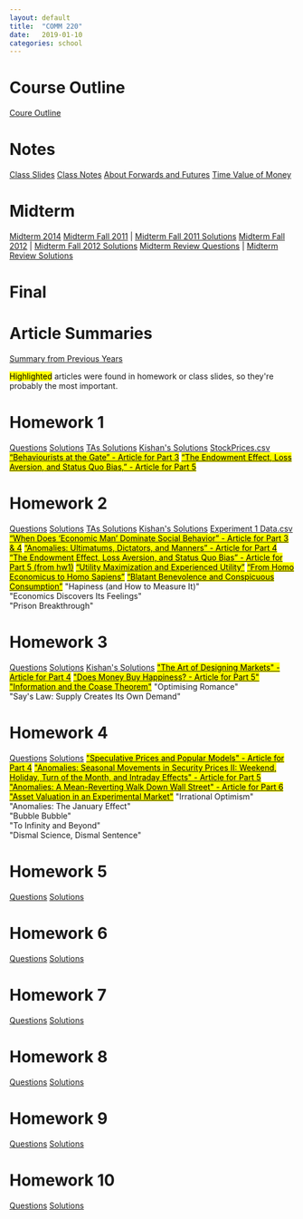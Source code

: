 ```yaml
---
layout: default
title:  "COMM 220"
date:   2019-01-10 
categories: school
---
```


<h1>Course Outline</h1>
<a href="https://drive.google.com/open?id=19ZnckEXjw3NUDjkLXe3rloMo1RezrD8T">Coure Outline</a>

<h1>Notes</h1>
<a href="https://drive.google.com/open?id=1jNfvoUAjqUl1MXEBBJ5ngEGg-4CwgXIU">Class Slides</a>  
<a href="https://drive.google.com/open?id=1ffF2WqViwrgaymQFPKTD45sM8zkm3YoY">Class Notes</a>  
<a href="https://drive.google.com/open?id=1tMp_8ldcbNx-SXfeR_q4gCJnru2UELdW">About Forwards and Futures</a>  
<a href="https://drive.google.com/open?id=13byaUpn6mGxF5PDMs9MrC1_EJ5onE41d">Time Value of Money</a>  

<h1>Midterm</h1>
<a href="https://drive.google.com/open?id=1m-TDC2hIAtUdLOcdxpwklK0DRwNc9m91">Midterm 2014</a>  
<a href="https://drive.google.com/open?id=1px4TQUS9SY0HOEfuO4AfSS_ztdNV5ByV">Midterm Fall 2011</a> | <a href="https://drive.google.com/open?id=1zbTP9cniFQiYP80ZDRAFpViD7gULraNm">Midterm Fall 2011 Solutions</a>  
<a href="https://drive.google.com/open?id=12MMm_Jm5ODPnCwXNXZzcH8iQq5O5K2n7">Midterm Fall 2012</a> | <a href="https://drive.google.com/open?id=112iHmHCPPpEJH5u8oyEuN4MaGz0yDZTQ">Midterm Fall 2012 Solutions</a>  
<a href="https://drive.google.com/open?id=1Lf5W3n1vZ4ZxHGqHw9fz1dhzRUjGX0OJ">Midterm Review Questions</a> | <a href="https://drive.google.com/open?id=1TxQyoHUSNsKYWTenABp0Qyq4q31huyNj">Midterm Review Solutions</a>

<h1>Final</h1>

<h1>Article Summaries</h1>
<a href="https://docs.google.com/document/d/1J6VAVL5hgNO6VpuDHaPu745G-0EMvoOHYD7XINc3t4U/edit?fbclid=IwAR02JUf_QfI89zWCF-eKcW6FqnJB0IHVRJxqKc-8qRLFa-8yPw5S5eOiNlA#heading=h.t1n1yhnkdahn">Summary from Previous Years</a>

<mark>Highlighted</mark> articles were found in homework or class slides, so they're probably the most important.
  
<h1>Homework 1</h1>
<a href="https://drive.google.com/open?id=1iLxaIGKshhVT8k1oT2lZakPiQe13KcEd">Questions</a>  
<a href="https://drive.google.com/open?id=1aJ_O0GWE0mCgBC3WOoA8_C_8tm2O8lJv">Solutions</a>  
<a href="https://drive.google.com/open?id=1hWKbepMWZ3yY2fnzZJO7D1-7G5J_IDLt">TAs Solutions</a>  
<a href="https://docs.google.com/document/d/1Zgf_dqg-vfPrmz3QEDPbxmdszZtRnUxpmOJuM0Fc1sM/edit#heading=h.s91azbyrd1f">Kishan's Solutions</a>   
<a href="https://drive.google.com/open?id=18gPKYu5dg2LCkC07UZ2ZtIdLvSYydlal">StockPrices.csv</a>  
<a href="https://drive.google.com/open?id=1k-XPRbqRskjMwV591Piuxg-DiVxBckEu"><mark>“Behaviourists at the Gate” - Article for Part 3</mark></a>  
<a href="https://drive.google.com/open?id=1mcuNC3sKhNkm2RDnWky3npygczIITo7-"><mark>“The Endowment Effect, Loss Aversion, and Status Quo Bias,” - Article for Part 5</mark></a>

<h1>Homework 2</h1>
<a href="https://drive.google.com/open?id=1XfDoMpvXpL_lEy0F2TAUEGM0-ZohS8Jj">Questions</a>  
<a href="https://drive.google.com/open?id=1iX24W2QlFKb6sV6cbhVec23xRIX3RRy4">Solutions</a>  
<a href="https://drive.google.com/open?id=1BUHB5wUbolGMznjAjYL2Ocn3-prSfLcO">TAs Solutions</a>  
<a href="https://docs.google.com/document/d/1Zgf_dqg-vfPrmz3QEDPbxmdszZtRnUxpmOJuM0Fc1sM/edit#heading=h.p3zzib6qgu4j">Kishan's Solutions</a>  
<a href="https://drive.google.com/open?id=1ae0MpdJobmdLwqljMJx2G3DzZR2Sk_Su">Experiment 1 Data.csv</a>  
<a href="https://drive.google.com/open?id=1pljyA2kGMe18jpTG5DjqQC0dvUczsBRp"><mark>“When Does ‘Economic Man’ Dominate Social Behavior” - Article for Part 3 & 4</mark></a>  
<a href="https://drive.google.com/open?id=1O_GrfHgS2czxE1MpiG7MFL8r7ZYByvVI"><mark>“Anomalies: Ultimatums, Dictators, and Manners” - Article for Part 4</mark></a>  
<a href="https://drive.google.com/open?id=1mcuNC3sKhNkm2RDnWky3npygczIITo7-"><mark>“The Endowment Effect, Loss Aversion, and Status Quo Bias” - Article for Part 5 (from hw1)</mark></a>  
<a href="https://drive.google.com/open?id=1N8JDZDAeaE9D8-_3wpeA763cGrcm-r3a"><mark>“Utility Maximization and Experienced Utility”</mark></a>  
<a href="https://drive.google.com/open?id=13qc1IrY2GiXr_nACZpg9CtSZmp1YdkBv"><mark>“From Homo Economicus to Homo Sapiens”</mark></a>  
<a href="https://drive.google.com/open?id=1EB-DpRPPkm5iL24q24-dNgSmghrj6Cah"><mark>“Blatant Benevolence and Conspicuous Consumption”</mark></a>  
"Hapiness (and How to Measure It)"<br/>
"Economics Discovers Its Feelings"<br/>
"Prison Breakthrough"<br/>

<h1>Homework 3</h1>
<a href="https://drive.google.com/open?id=1dx9YOOiqBQ38OqEmY6ae9YWrNFII1AP5">Questions</a>   
<a href="https://drive.google.com/open?id=1jOiE0s4n1hAQRfgq5426-0y9tykEKRnY">Solutions</a>  
<a href="https://docs.google.com/document/d/1Zgf_dqg-vfPrmz3QEDPbxmdszZtRnUxpmOJuM0Fc1sM/edit#heading=h.ncs5i1l5ms12">Kishan's Solutions</a>
<a href="https://drive.google.com/open?id=1P9N7ZEGCY1gKbZ53V5ii9LcW7PxMnD7l"><mark>"The Art of Designing Markets" - Article for Part 4</mark></a>   
<a href="https://drive.google.com/open?id=1hL5CNjKaL9HiMUC0dEE0UgWAk75BNOh0"><mark>"Does Money Buy Happiness? - Article for Part 5"</mark></a>  
<a href="https://drive.google.com/open?id=1b-701WTh5xP9zL4kYptxkxNDTUP0bpQE"><mark>"Information and the Coase Theorem"</mark></a>  
"Optimising Romance"<br/>
"Say's Law: Supply Creates Its Own Demand"<br/>
 
<h1>Homework 4</h1>
<a href="https://drive.google.com/open?id=1Hb6jipiD9iHnGM0QtwpVOHpsE2GrtSBk">Questions</a>    
<a href="https://drive.google.com/open?id=1irbvHQ63512rCwxR6-T3XdDaJUXwsn6G">Solutions</a>   
<a href="https://drive.google.com/open?id=187Urrhir6rnRwJRLISTWfJmsEewTvx6K"><mark>"Speculative Prices and Popular Models" - Article for Part 4</mark></a>  
<a href="https://drive.google.com/open?id=1BO8tR7GTvp6Q2gm2DmmUDyky6JuqF0zm"><mark>"Anomalies: Seasonal Movements in Security Prices II: Weekend, Holiday, Turn of the Month, and Intraday Effects" - Article for Part 5</mark></a>  
<a href="https://drive.google.com/open?id=1jZ9r-YajLhyTuVxxNhGy6Lbo7qptVDpT"><mark>"Anomalies: A Mean-Reverting Walk Down Wall Street" - Article for Part 6</mark></a>  
<a href="https://drive.google.com/open?id=1fb6Ft0hpJBQlUkSeEEQqKZDzj5jYNewN"><mark>"Asset Valuation in an Experimental Market"</mark></a>  
"Irrational Optimism"<br/>
"Anomalies: The January Effect"<br/>
"Bubble Bubble"<br/>
"To Infinity and Beyond"<br/>
"Dismal Science, Dismal Sentence"<br/>

<h1>Homework 5</h1>
<a href="https://drive.google.com/open?id=1mQOK6KYsvdLrU3pOqXQ8lMI8S-8nh73B">Questions</a>  
<a href="https://drive.google.com/open?id=12x_gwh2o4SrPNKHmk7VAMLw_O8Haeol1">Solutions</a>  

<h1>Homework 6</h1>
<a href="https://drive.google.com/open?id=1fIhdYYegBQiJwp2XIaWRGm5g29Z2TpVQ">Questions</a>  
<a href="https://drive.google.com/open?id=12RtPReSFWnxAQy_h1VbJxpVd-KU4hLGN">Solutions</a>  

<h1>Homework 7</h1>
<a href="https://drive.google.com/open?id=1Y5mbziQj8t4y8Ebu1tbo8ULmkZ-4IfE-">Questions</a>  
<a href="https://drive.google.com/open?id=1DiAZjsi3qwdCjd3_e3VlPqqI-oTQ6nH6">Solutions</a>  

<h1>Homework 8</h1>
<a href="https://drive.google.com/open?id=1pWQTWzzlbJjuoU2QronytGUHn03nsbcR">Questions</a>  
<a href="https://drive.google.com/open?id=1vcgOVRN8wzRUOabjXOTtULX73-AdJ27m">Solutions</a>  

<h1>Homework 9</h1>
<a href="https://drive.google.com/open?id=1jZPfl1JbHTV_46twUTesvujWPqspYbZ8">Questions</a>  
<a href="https://drive.google.com/open?id=13DwwYo3VtrUXeTx-RZTY4pV_W7oZ59au">Solutions</a>  

<h1>Homework 10</h1>
<a href="https://drive.google.com/open?id=1iyd6sImyz3RzIBg7l-CgmXnLbm-Ubf2f">Questions</a>  
<a href="https://drive.google.com/open?id=12omXJPvoj-TGUkMoMiU6GaweVRQlZzJ-">Solutions</a>